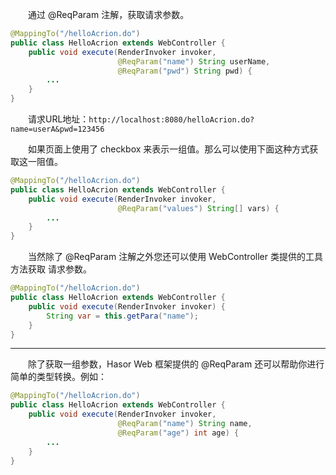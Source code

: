&emsp;&emsp;通过 @ReqParam 注解，获取请求参数。

```java
@MappingTo("/helloAcrion.do")
public class HelloAcrion extends WebController {
    public void execute(RenderInvoker invoker,
                        @ReqParam("name") String userName,
                        @ReqParam("pwd") String pwd) {
        ...
    }
}
```

&emsp;&emsp;请求URL地址：`http://localhost:8080/helloAcrion.do?name=userA&pwd=123456`

&emsp;&emsp;如果页面上使用了 checkbox 来表示一组值。那么可以使用下面这种方式获取这一阻值。
```java
@MappingTo("/helloAcrion.do")
public class HelloAcrion extends WebController {
    public void execute(RenderInvoker invoker,
                        @ReqParam("values") String[] vars) {
        ...
    }
}
```

&emsp;&emsp;当然除了 @ReqParam 注解之外您还可以使用 WebController 类提供的工具方法获取 请求参数。
```java
@MappingTo("/helloAcrion.do")
public class HelloAcrion extends WebController {
    public void execute(RenderInvoker invoker) {
        String var = this.getPara("name");
    }
}
```

----
&emsp;&emsp;除了获取一组参数，Hasor Web 框架提供的 @ReqParam 还可以帮助你进行简单的类型转换。例如：
```java
@MappingTo("/helloAcrion.do")
public class HelloAcrion extends WebController {
    public void execute(RenderInvoker invoker,
                        @ReqParam("name") String name,
                        @ReqParam("age") int age) {
        ...
    }
}
```